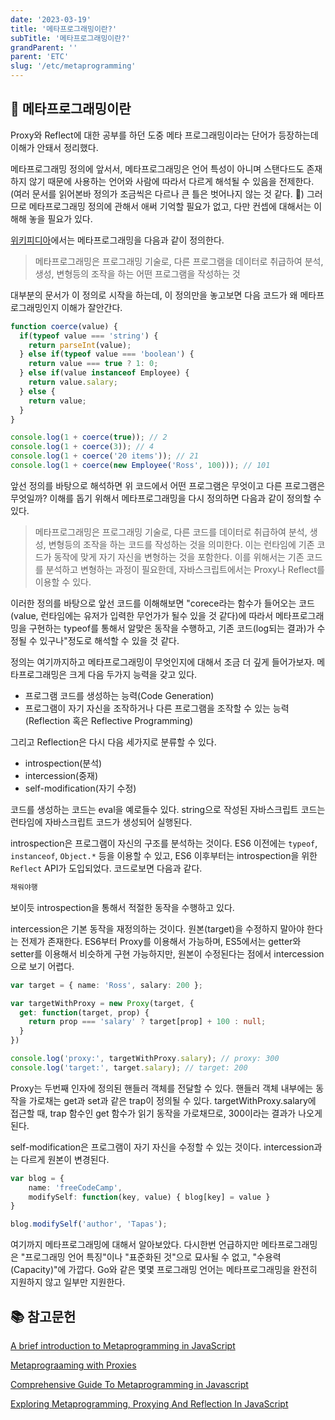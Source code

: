 ```yaml
---
date: '2023-03-19'
title: '메타프로그래밍이란?'
subTitle: '메타프로그래밍이란?'
grandParent: ''
parent: 'ETC'
slug: '/etc/metaprogramming'
---
```


## 📌 메타프로그래밍이란

Proxy와 Reflect에 대한 공부를 하던 도중 메타 프로그래밍이라는 단어가 등장하는데 이해가 안돼서 정리했다.

메타프로그래밍 정의에 앞서서, 메타프로그래밍은 언어 특성이 아니며 스탠다드도 존재하지 않기 때문에 사용하는 언어와 사람에 따라서 다르게 해석될 수 있음을 전제한다. (여러 문서를 읽어본바 정의가 조금씩은 다르나 큰 틀은 벗어나지 않는 것 같다. 🧐) 그러므로 메타프로그래밍 정의에 관해서 애써 기억할 필요가 없고, 다만 컨셉에 대해서는 이해해 놓을 필요가 있다.

[위키피디아](https://en.wikipedia.org/wiki/Metaprogramming)에서는 메타프로그래밍을 다음과 같이 정의한다. 

>메타프로그래밍은 프로그래밍 기술로, 다른 프로그램을 데이터로 취급하여 분석, 생성, 변형등의 조작을 하는 어떤 프로그램을 작성하는 것

대부분의 문서가 이 정의로 시작을 하는데, 이 정의만을 놓고보면 다음 코드가 왜 메타프로그래밍인지 이해가 잘안간다.

```typescript
function coerce(value) {
  if(typeof value === 'string') {
    return parseInt(value);
  } else if(typeof value === 'boolean') {
    return value === true ? 1: 0;
  } else if(value instanceof Employee) {
    return value.salary;
  } else {
    return value;
  }
}

console.log(1 + coerce(true)); // 2 
console.log(1 + coerce(3)); // 4
console.log(1 + coerce('20 items')); // 21
console.log(1 + coerce(new Employee('Ross', 100))); // 101
```

앞선 정의를 바탕으로 해석하면 위 코드에서 어떤 프로그램은 무엇이고 다른 프로그램은 무엇일까? 이해를 돕기 위해서 메타프로그래밍을 다시 정의하면 다음과 같이 정의할 수 있다.

> 메타프로그래밍은 프로그래밍 기술로, 다른 코드를 데이터로 취급하여 분석, 생성, 변형등의 조작을 하는 코드를 작성하는 것을 의미한다. 이는 런타임에 기존 코드가 동작에 맞게 자기 자신을 변형하는 것을 포함한다. 이를 위해서는 기존 코드를 분석하고 변형하는 과정이 필요한데, 자바스크립트에서는 Proxy나 Reflect를 이용할 수 있다.

이러한 정의를 바탕으로 앞선 코드를 이해해보면 "corece라는 함수가 들어오는 코드(value, 런타임에는 유저가 입력한 무언가가 될수 있을 것 같다)에 따라서 메타프로그래밍을 구현하는 typeof를 통해서 알맞은 동작을 수행하고, 기존 코드(log되는 결과)가 수정될 수 있구나"정도로 해석할 수 있을 것 같다.

정의는 여기까지하고 메타프로그래밍이 무엇인지에 대해서 조금 더 깊게 들어가보자. 메타프로그래밍은 크게 다음 두가지 능력을 갖고 있다.

- 프로그램 코드를 생성하는 능력(Code Generation)
- 프로그램이 자기 자신을 조작하거나 다른 프로그램을 조작할 수 있는 능력(Reflection 혹은 Reflective Programming)

그리고 Reflection은 다시 다음 세가지로 분류할 수 있다.

- introspection(분석)
- intercession(중재)
- self-modification(자기 수정)

코드를 생성하는 코드는 eval을 예로들수 있다. string으로 작성된 자바스크립트 코드는 런타임에 자바스크립트 코드가 생성되어 실행된다.

introspection은 프로그램이 자신의 구조를 분석하는 것이다.  ES6 이전에는 `typeof`, `instanceof`, `Object.*` 등을 이용할 수 있고, ES6 이후부터는 introspection을 위한 `Reflect` API가 도입되었다. 코드로보면 다음과 같다.

```typescript
채워야행
```

보이듯 introspection을 통해서 적절한 동작을 수행하고 있다.

intercession은 기본 동작을 재정의하는 것이다. 원본(target)을 수정하지 말아야 한다는 전제가 존재한다. ES6부터 Proxy를 이용해서 가능하며, ES5에서는 getter와 setter를 이용해서 비슷하게 구현 가능하지만, 원본이 수정된다는 점에서 intercession으로 보기 어렵다.

```typescript
var target = { name: 'Ross', salary: 200 };

var targetWithProxy = new Proxy(target, {
  get: function(target, prop) {
    return prop === 'salary' ? target[prop] + 100 : null;
  }
})

console.log('proxy:', targetWithProxy.salary); // proxy: 300
console.log('target:', target.salary); // target: 200
```

Proxy는 두번째 인자에 정의된 핸들러 객체를 전달할 수 있다. 핸들러 객체 내부에는 동작을 가로채는 get과 set과 같은 trap이 정의될 수 있다. targetWithProxy.salary에 접근할 때, trap 함수인 get 함수가 읽기 동작을 가로채므로, 300이라는 결과가 나오게된다.

self-modification은 프로그램이 자기 자신을 수정할 수 있는 것이다. intercession과는 다르게 원본이 변경된다.

```typescript
var blog = {
    name: 'freeCodeCamp',
    modifySelf: function(key, value) { blog[key] = value }
}

blog.modifySelf('author', 'Tapas');
```

여기까지 메타프로그래밍에 대해서 알아보았다. 다시한번 언급하지만 메타프로그래밍은 "프로그래밍 언어 특징"이나 "표준화된 것"으로 묘사될 수 없고, "수용력(Capacity)"에 가깝다. Go와 같은 몇몇 프로그래밍 언어는 메타프로그래밍을 완전히 지원하지 않고 일부만 지원한다.

## 📚 참고문헌

[A brief introduction to Metaprogramming in JavaScript](https://medium.com/jspoint/a-brief-introduction-to-metaprogramming-in-javascript-88d13ed407b5)

[Metaprograaming with Proxies](https://exploringjs.com/deep-js/ch_proxies.html)

[Comprehensive Guide To Metaprogramming in Javascript](https://isamatov.com/metaprogramming-in-javascript/)

[Exploring Metaprogramming, Proxying And Reflection In JavaScript](https://blog.openreplay.com/exploring-metaprogramming-proxying-and-reflection-in-javascript/)